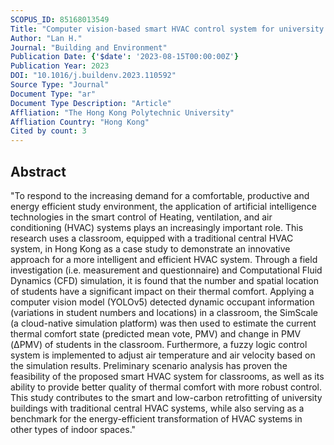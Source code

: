 ```yaml
---
SCOPUS_ID: 85168013549
Title: "Computer vision-based smart HVAC control system for university classroom in a subtropical climate"
Author: "Lan H."
Journal: "Building and Environment"
Publication Date: {'$date': '2023-08-15T00:00:00Z'}
Publication Year: 2023
DOI: "10.1016/j.buildenv.2023.110592"
Source Type: "Journal"
Document Type: "ar"
Document Type Description: "Article"
Affliation: "The Hong Kong Polytechnic University"
Affliation Country: "Hong Kong"
Cited by count: 3
---
```


## Abstract
"To respond to the increasing demand for a comfortable, productive and energy efficient study environment, the application of artificial intelligence technologies in the smart control of Heating, ventilation, and air conditioning (HVAC) systems plays an increasingly important role. This research uses a classroom, equipped with a traditional central HVAC system, in Hong Kong as a case study to demonstrate an innovative approach for a more intelligent and efficient HVAC system. Through a field investigation (i.e. measurement and questionnaire) and Computational Fluid Dynamics (CFD) simulation, it is found that the number and spatial location of students have a significant impact on their thermal comfort. Applying a computer vision model (YOLOv5) detected dynamic occupant information (variations in student numbers and locations) in a classroom, the SimScale (a cloud-native simulation platform) was then used to estimate the current thermal comfort state (predicted mean vote, PMV) and change in PMV (ΔPMV) of students in the classroom. Furthermore, a fuzzy logic control system is implemented to adjust air temperature and air velocity based on the simulation results. Preliminary scenario analysis has proven the feasibility of the proposed smart HVAC system for classrooms, as well as its ability to provide better quality of thermal comfort with more robust control. This study contributes to the smart and low-carbon retrofitting of university buildings with traditional central HVAC systems, while also serving as a benchmark for the energy-efficient transformation of HVAC systems in other types of indoor spaces."
